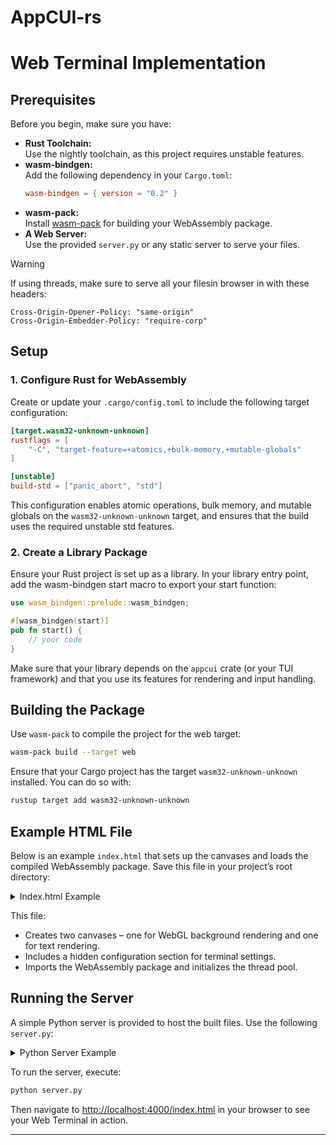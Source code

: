 # AppCUI-rs

# Web Terminal Implementation

## Prerequisites

Before you begin, make sure you have:

- **Rust Toolchain:**  
  Use the nightly toolchain, as this project requires unstable features.
- **wasm-bindgen:**  
  Add the following dependency in your `Cargo.toml`:
  ```toml
  wasm-bindgen = { version = "0.2" }
  ```
- **wasm-pack:**  
  Install [wasm-pack](https://rustwasm.github.io/wasm-pack/) for building your WebAssembly package.
- **A Web Server:**  
  Use the provided `server.py` or any static server to serve your files.
  
  
>[!WARNING]
> If using threads, make sure to serve all your filesin browser in with these headers:
> ```
> Cross-Origin-Opener-Policy: "same-origin"
> Cross-Origin-Embedder-Policy: "require-corp"
> ```

## Setup

### 1. Configure Rust for WebAssembly

Create or update your `.cargo/config.toml` to include the following target configuration:

```toml
[target.wasm32-unknown-unknown]
rustflags = [
    "-C", "target-feature=+atomics,+bulk-memory,+mutable-globals"
]

[unstable]
build-std = ["panic_abort", "std"]
```

This configuration enables atomic operations, bulk memory, and mutable globals on the `wasm32-unknown-unknown` target, and ensures that the build uses the required unstable std features.

### 2. Create a Library Package

Ensure your Rust project is set up as a library. In your library entry point, add the wasm-bindgen start macro to export your start function:

```rust
use wasm_bindgen::prelude::wasm_bindgen;

#[wasm_bindgen(start)]
pub fn start() {
    // your code
}
```

Make sure that your library depends on the `appcui` crate (or your TUI framework) and that you use its features for rendering and input handling.

## Building the Package

Use `wasm-pack` to compile the project for the web target:

```sh
wasm-pack build --target web
```

Ensure that your Cargo project has the target `wasm32-unknown-unknown` installed. You can do so with:

```sh
rustup target add wasm32-unknown-unknown
```

## Example HTML File

Below is an example `index.html` that sets up the canvases and loads the compiled WebAssembly package. Save this file in your project’s root directory:

<details>
<summary> Index.html Example </summary>

```html
<!DOCTYPE html>
<html>
<head>
  <meta charset="utf-8">
  <title>Web Terminal Test</title>
  <style>
    html, body {
      margin: 0;
      padding: 0;
      overflow: hidden;
    }
    #canvas, #textCanvas {
      position: absolute;
      top: 0;
      left: 0;
      width: 100%;
      height: 100%;
      display: block;
      background: transparent;
    }
    #textCanvas {
      pointer-events: none;
    }
    .config {
      display: none;
    }
  </style>
</head>
<body>
  <canvas id="canvas"></canvas>
  <canvas id="textCanvas"></canvas>

  <div class="config">
    <span id="terminal-cols">211</span>
    <span id="terminal-rows">56</span>
    <span id="terminal-font">Consolas Mono, monospace</span>
    <span id="terminal-font-size">20</span>
  </div>

  <script type="module">
    console.log("SharedArrayBuffer available:", typeof SharedArrayBuffer !== "undefined");
    import init, * as wasm from "./pkg/your_application.js";

    init({ 
      module: new URL("./pkg/your_application.wasm", import.meta.url),
      memory: new WebAssembly.Memory({ initial: 200, maximum: 16384, shared: true })
    }).then(async () => {
      console.log("WASM module initialized");
      await wasm.initThreadPool(2);
    
      if (wasm.main) {
        wasm.main();
        console.log("main called");
      }
    });
  </script>
</body>
</html>
```

</details>

This file:
- Creates two canvases – one for WebGL background rendering and one for text rendering.
- Includes a hidden configuration section for terminal settings.
- Imports the WebAssembly package and initializes the thread pool.

## Running the Server

A simple Python server is provided to host the built files. Use the following `server.py`:

<details>
<summary>Python Server Example</summary>

```python
import http.server
import socketserver
import os

class CustomHandler(http.server.SimpleHTTPRequestHandler):
    def send_head(self):
        path = self.translate_path(self.path)
        if os.path.isfile(path):
            f = open(path, 'rb')
            fs = os.fstat(f.fileno())
            self.send_response(200)
            if path.endswith('.js'):
                mime_type = "application/javascript"
            elif path.endswith('.wasm'):
                mime_type = "application/wasm"
            else:
                mime_type = "text/html"
            self.send_header("Content-Type", mime_type)
            self.send_header("Content-Length", str(fs.st_size))
            self.send_header("Cross-Origin-Opener-Policy", "same-origin")
            self.send_header("Cross-Origin-Embedder-Policy", "require-corp")
            self.end_headers()
            return f
        return super().send_head()

    def do_GET(self):
        f = self.send_head()
        if f:
            try:
                self.wfile.write(f.read())
            finally:
                f.close()

PORT = 4000
with socketserver.TCPServer(("", PORT), CustomHandler) as httpd:
    print(f"Serving on port {PORT}")
    httpd.serve_forever()
```

</details>

To run the server, execute:

```sh
python server.py
```

Then navigate to [http://localhost:4000/index.html](http://localhost:4000/index.html) in your browser to see your Web Terminal in action.

---

